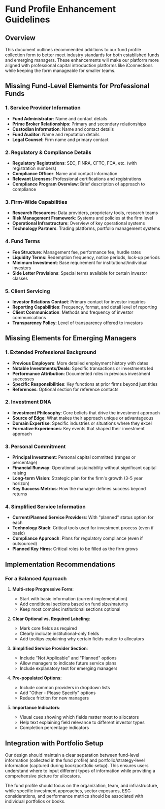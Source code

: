# Fund Profile Enhancement Guidelines

## Overview
This document outlines recommended additions to our fund profile collection form to better meet industry standards for both established funds and emerging managers. These enhancements will make our platform more aligned with professional capital introduction platforms like iConnections while keeping the form manageable for smaller teams.

## Missing Fund-Level Elements for Professional Funds

### 1. Service Provider Information
- **Fund Administrator**: Name and contact details
- **Prime Broker Relationships**: Primary and secondary relationships
- **Custodian Information**: Name and contact details
- **Fund Auditor**: Name and reputation details
- **Legal Counsel**: Firm name and primary contact

### 2. Regulatory & Compliance Details
- **Regulatory Registrations**: SEC, FINRA, CFTC, FCA, etc. (with registration numbers)
- **Compliance Officer**: Name and contact information
- **Relevant Licenses**: Professional certifications and registrations
- **Compliance Program Overview**: Brief description of approach to compliance

### 3. Firm-Wide Capabilities
- **Research Resources**: Data providers, proprietary tools, research teams
- **Risk Management Framework**: Systems and policies at the firm level
- **Operational Infrastructure**: Overview of key operational systems
- **Technology Partners**: Trading platforms, portfolio management systems

### 4. Fund Terms
- **Fee Structure**: Management fee, performance fee, hurdle rates
- **Liquidity Terms**: Redemption frequency, notice periods, lock-up periods
- **Minimum Investment**: Base requirement for institutional/individual investors
- **Side Letter Provisions**: Special terms available for certain investor classes

### 5. Client Servicing
- **Investor Relations Contact**: Primary contact for investor inquiries
- **Reporting Capabilities**: Frequency, format, and detail level of reporting
- **Client Communication**: Methods and frequency of investor communications
- **Transparency Policy**: Level of transparency offered to investors

## Missing Elements for Emerging Managers

### 1. Extended Professional Background
- **Previous Employers**: More detailed employment history with dates
- **Notable Investments/Deals**: Specific transactions or investments led
- **Performance Attribution**: Documented roles in previous investment successes
- **Specific Responsibilities**: Key functions at prior firms beyond just titles
- **References**: Optional section for reference contacts

### 2. Investment DNA
- **Investment Philosophy**: Core beliefs that drive the investment approach
- **Source of Edge**: What makes their approach unique or advantageous
- **Domain Expertise**: Specific industries or situations where they excel
- **Formative Experiences**: Key events that shaped their investment approach

### 3. Personal Commitment
- **Principal Investment**: Personal capital committed (ranges or percentage)
- **Financial Runway**: Operational sustainability without significant capital raising
- **Long-term Vision**: Strategic plan for the firm's growth (3-5 year horizon)
- **Key Success Metrics**: How the manager defines success beyond returns

### 4. Simplified Service Information
- **Current/Planned Service Providers**: With "planned" status option for each
- **Technology Stack**: Critical tools used for investment process (even if basic)
- **Compliance Approach**: Plans for regulatory compliance (even if outsourced)
- **Planned Key Hires**: Critical roles to be filled as the firm grows

## Implementation Recommendations

### For a Balanced Approach
1. **Multi-step Progressive Form**: 
   - Start with basic information (current implementation)
   - Add conditional sections based on fund size/maturity
   - Keep most complex institutional sections optional

2. **Clear Optional vs. Required Labeling**:
   - Mark core fields as required
   - Clearly indicate institutional-only fields
   - Add tooltips explaining why certain fields matter to allocators

3. **Simplified Service Provider Section**:
   - Include "Not Applicable" and "Planned" options
   - Allow managers to indicate future service plans
   - Include explanatory text for emerging managers

4. **Pre-populated Options**:
   - Include common providers in dropdown lists
   - Add "Other - Please Specify" options
   - Reduce friction for new managers

5. **Importance Indicators**:
   - Visual cues showing which fields matter most to allocators
   - Help text explaining field relevance to different investor types
   - Completion percentage indicators

## Integration with Portfolio Setup
Our design should maintain a clear separation between fund-level information (collected in the fund profile) and portfolio/strategy-level information (captured during book/portfolio setup). This ensures users understand where to input different types of information while providing a comprehensive picture for allocators.

The fund profile should focus on the organization, team, and infrastructure, while specific investment approaches, sector exposures, ESG considerations, and performance metrics should be associated with individual portfolios or books.